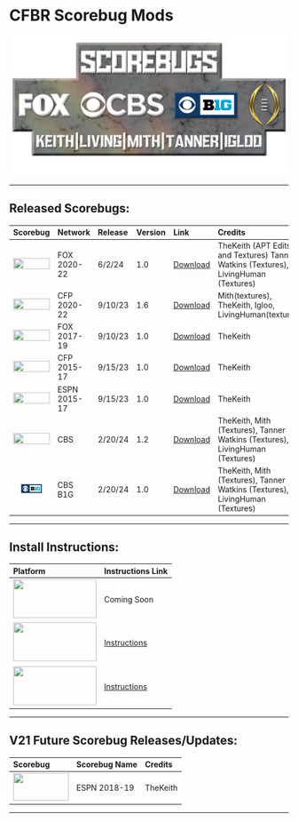 # CFBR Scorebug Mods

<p align="center">
  <img width="750" src="assets/images/LogoCreditsNew.png">
</p>

---------

## Released Scorebugs:
| **Scorebug** | **Network** | **Release** | **Version** | **Link** | **Credits** |
|:--|:--|:----|:---|:----|:--|
| [<img height="100%" width="100%" src="assets/images/FOX.png">](https://github.com/dylanhale/ScorebugMods/blob/main/Scorebugs/FOX/index.md) | FOX 2020-22 | 6/2/24 | 1.0 |[Download](https://github.com/dylanhale/ScorebugMods/blob/main/Scorebugs/FOX/index.md) | TheKeith (APT Edits and Textures) Tanner Watkins (Textures), LivingHuman (Textures)
| [<img height="100%" width="100%" src="assets/images/CFP.png">](https://github.com/dylanhale/ScorebugMods/blob/main/Scorebugs/CFP%202022/index.md) | CFP 2020-22 | 9/10/23 | 1.6 | [Download](https://github.com/dylanhale/ScorebugMods/blob/main/Scorebugs/CFP%202022/index.md) | Mith(textures), TheKeith, Igloo, LivingHuman(textures)
| [<img height="100%" width="100%" src="assets/images/FOX.png">](https://github.com/dylanhale/ScorebugMods/blob/main/Scorebugs/FOX%2017-19/index.md) | FOX 2017-19 | 9/10/23 | 1.0 | [Download](https://github.com/dylanhale/ScorebugMods/blob/main/Scorebugs/FOX%2017-19/index.md) | TheKeith
| [<img height="100%" width="100%" src="assets/images/CFP.png">](https://github.com/dylanhale/ScorebugMods/blob/main/Scorebugs/CFP%2015-17/index.md) | CFP 2015-17 | 9/15/23 | 1.0 | [Download](https://github.com/dylanhale/ScorebugMods/blob/main/Scorebugs/CFP%2015-17/index.md) | TheKeith
| [<img height="100%" width="100%" src="assets/images/ESPN15-20.png">](https://github.com/dylanhale/ScorebugMods/blob/main/Scorebugs/ESPN%2015-17/index.md) | ESPN 2015-17 | 9/15/23 | 1.0 | [Download](https://github.com/dylanhale/ScorebugMods/blob/main/Scorebugs/ESPN%2015-17/index.md) | TheKeith
| [<img height="100%" width="100%" src="assets/images/CBS.png">](https://github.com/dylanhale/ScorebugMods/blob/main/Scorebugs/CBS/index.md) | CBS | 2/20/24 | 1.2 | [Download](https://github.com/dylanhale/ScorebugMods/blob/main/Scorebugs/CBS/index.md) | TheKeith, Mith (Textures), Tanner Watkins (Textures), LivingHuman (Textures)
| [<img height="100%" width="100%" src="assets/images/CBSB1G.png">](https://github.com/dylanhale/ScorebugMods/blob/main/Scorebugs/CBS%20B1G/index.md) | CBS B1G | 2/20/24 | 1.0 | [Download](https://github.com/dylanhale/ScorebugMods/blob/main/Scorebugs/CBS%20B1G/index.md) | TheKeith, Mith (Textures), Tanner Watkins (Textures), LivingHuman (Textures)

---------

## Install Instructions:
| **Platform** | **Instructions Link**|
|:--------|:-----|
| <img height="70" width="150" src="assets/images/Xbox.png"> | Coming Soon
| <img height="70" width="150" src="assets/images/Playstation.png"> | [Instructions](https://github.com/dylanhale/ScorebugMods/blob/69ea0a923134e8f810f1c6f576b20ab6aabd85d5/assets/Install%20Instructions/PS3%20Install%20Instructions/Easy%20Install/index.md)
| <img height="70" width="150" src="assets/images/RPCS3.png"> | [Instructions](https://www.youtube.com/watch?v=JRn3-AW1ub0)


---------

## V21 Future Scorebug Releases/Updates:
| **Scorebug** | **Scorebug Name** | **Credits** |
|:--------|:-----|:----|
| <img height="50" width="100" src="assets/images/ESPN15-20.png"> | ESPN 2018-19 | TheKeith

---------
